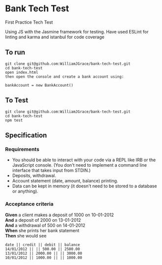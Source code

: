 # Bank Tech Test
First Practice Tech Test

Using JS with the Jasmine framework for testing.
Have used ESLint for linting and karma and istanbul for code coverage

## To run
```
git clone git@github.com:WilliamJGrace/bank-tech-test.git
cd bank-tech-test
open index.html
then open the console and create a bank account using:

bankAccount = new BankAccount()
```

## To Test
```
git clone git@github.com:WilliamJGrace/bank-tech-test.git
cd bank-tech-test
npm test

```




## Specification

### Requirements

* You should be able to interact with your code via a REPL like IRB or the JavaScript console.  (You don't need to implement a command line interface that takes input from STDIN.)
* Deposits, withdrawal.
* Account statement (date, amount, balance) printing.
* Data can be kept in memory (it doesn't need to be stored to a database or anything).

### Acceptance criteria

**Given** a client makes a deposit of 1000 on 10-01-2012  
**And** a deposit of 2000 on 13-01-2012  
**And** a withdrawal of 500 on 14-01-2012  
**When** she prints her bank statement  
**Then** she would see

```
date || credit || debit || balance
14/01/2012 || || 500.00 || 2500.00
13/01/2012 || 2000.00 || || 3000.00
10/01/2012 || 1000.00 || || 1000.00
```
